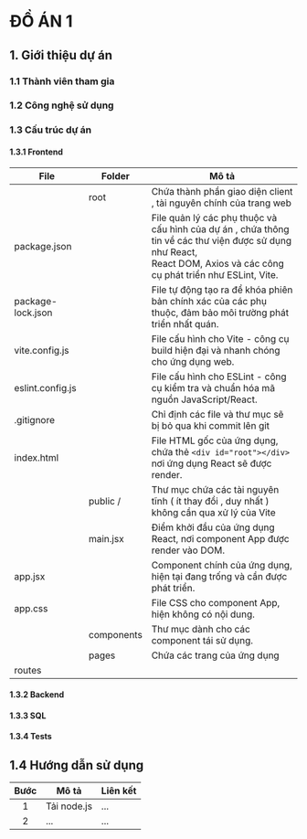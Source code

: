 # ĐỒ ÁN 1

## 1. Giới thiệu dự án

### 1.1 Thành viên tham gia

### 1.2 Công nghệ sử dụng

### 1.3 Cấu trúc dự án

#### 1.3.1 Frontend

| File              | Folder     | Mô tả                                                                                                                                                                                                     |
| ----------------- | ---------- | ----------------------------------------------------------------------------------------------------------------------------------------------------------------------------------------------------------- |
|                   | root       | Chứa thành phần giao diện client , tài nguyên chính của trang web                                                                                                                                   |
| package.json      |            | File quản lý các phụ thuộc và cấu hình của dự án , chứa thông tin về các thư viện được sử 	dụng như React,<br /> React DOM, Axios và các công cụ phát triển như ESLint, Vite. |
| package-lock.json |            | File tự động tạo ra để khóa phiên bản chính xác của các phụ thuộc, đảm bảo môi trường phát triển nhất quán.                                                                        |
| vite.config.js    |            | File cấu hình cho Vite - công cụ build hiện đại và nhanh chóng cho ứng dụng web.                                                                                                                 |
| eslint.config.js  |            | File cấu hình cho ESLint - công cụ kiểm tra và chuẩn hóa mã nguồn JavaScript/React.                                                                                                               |
| .gitignore        |            | Chỉ định các file và thư mục sẽ bị bỏ qua khi commit lên git                                                                                                                                     |
| index.html        |            | File HTML gốc của ứng dụng, chứa thẻ `<div id="root"></div>` nơi ứng dụng React sẽ được render.                                                                                              |
|                   | public /   | Thư mục chứa các tài nguyên tĩnh ( ít thay đổi , duy nhất ) không cần qua xử lý của Vite                                                                                                    |
|                   | main.jsx   | Điểm khởi đầu của ứng dụng React, nơi component App được render vào DOM.                                                                                                                       |
| app.jsx           |            | Component chính của ứng dụng, hiện tại đang trống và cần được phát triển.                                                                                                                    |
| app.css           |            | File CSS cho component App, hiện không có nội dung.                                                                                                                                                     |
|                   | components | Thư mục dành cho các component tái sử dụng.                                                                                                                                                          |
|                   | pages      | Chứa các trang của ứng dụng                                                                                                                                                                            |
| routes            |            |                                                                                                                                                                                                             |

#### 1.3.2 Backend

#### 1.3.3 SQL

#### 1.3.4 Tests

## 1.4 Hướng dẫn sử dụng

| Bước | Mô tả      | Liên kết |
| :----: | ------------ | ---------- |
|   1   | Tải node.js | ...        |
|   2   | ...          | ...        |
